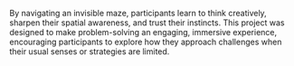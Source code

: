 By navigating an invisible maze, participants learn to think creatively, sharpen their spatial awareness, and trust their instincts. This project was designed to make problem-solving an engaging, immersive experience, encouraging participants to explore how they approach challenges when their usual senses or strategies are limited.
